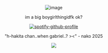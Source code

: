 <div align="center">
 
 ![image](https://i.pinimg.com/236x/45/93/28/459328b35d947ef32ab85cefc36d1177.jpg)

im a big boygirlthingidfk ok? 

[![spotify-github-profile](https://spotify-github-profile.kittinanx.com/api/view?uid=31usv2agjy2dc2ibjpln5faphf7y&cover_image=true&theme=natemoo-re&show_offline=false&background_color=121212&interchange=false&bar_color=ADD8E6&bar_color_cover=false)](https://github.com/kittinan/spotify-github-profile)


"h-hakita chan..when gabriel..? ><" - nako 2025

![](https://komarev.com/ghpvc/?username=HeavenPiercehim&+color=blue&label=Guests)



</div>

